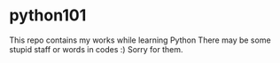 # python101
This repo contains my works while learning Python
There may be some stupid staff or words in codes :) Sorry for them.

